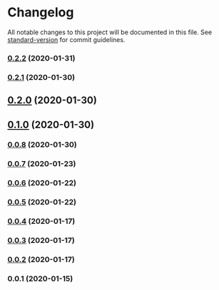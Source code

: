 # Changelog

All notable changes to this project will be documented in this file. See [standard-version](https://github.com/conventional-changelog/standard-version) for commit guidelines.

### [0.2.2](https://github.com/noiach/gateway-js/compare/v0.2.1...v0.2.2) (2020-01-31)

### [0.2.1](https://github.com/noiach/gateway-js/compare/v0.2.0...v0.2.1) (2020-01-30)

## [0.2.0](https://github.com/noiach/gateway-js/compare/v0.1.0...v0.2.0) (2020-01-30)

## [0.1.0](https://github.com/noiach/gateway-js/compare/v0.0.8...v0.1.0) (2020-01-30)

### [0.0.8](https://github.com/noiach/gateway-js/compare/v0.0.7...v0.0.8) (2020-01-30)

### [0.0.7](https://github.com/noiach/gateway-js/compare/v0.0.6...v0.0.7) (2020-01-23)

### [0.0.6](https://github.com/noiach/gateway-js/compare/v0.0.5...v0.0.6) (2020-01-22)

### [0.0.5](https://github.com/noiach/gateway-js/compare/v0.0.4...v0.0.5) (2020-01-22)

### [0.0.4](https://github.com/noiach/gateway-js/compare/v0.0.3...v0.0.4) (2020-01-17)

### [0.0.3](https://github.com/noiach/gateway-js/compare/v0.0.2...v0.0.3) (2020-01-17)

### [0.0.2](https://github.com/noiach/gateway-js/compare/v0.0.1...v0.0.2) (2020-01-17)

### 0.0.1 (2020-01-15)
